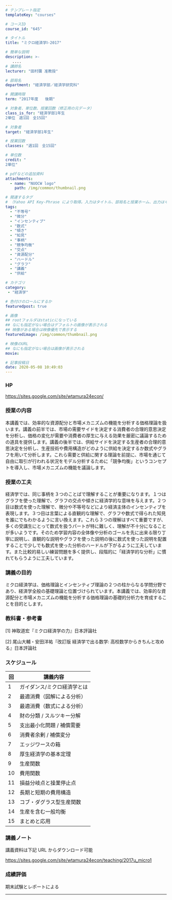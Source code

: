 ```yaml
---
# テンプレート指定
templateKey: "courses"

# コースID
course_id: "645"

# タイトル
title: "ミクロ経済学Ⅰ-2017"

# 簡単な説明
description: >-
   ....
# 講師名
lecturer: "田村彌 准教授"

# 部局名
department: "経済学部／経済学研究科"

# 開講時限
term: "2017年度	後期"

# 対象者、単位数、授業回数（修正用の元データ）
class_is_for: "経済学部1年生
2単位　週1回　全15回"

# 対象者
target: "経済学部1年生"

# 授業回数
classes: "週1回　全15回"

# 単位数
credit: "
2単位"

# pdfなどの追加資料
attachments:
  - name: "NUOCW logo" 
    path: /img/common/thumbnail.png

# 関連するタグ
# （Yahoo API Key-Phrase により取得。入力はタイトル、部局名と授業ホーム、出力はキーフレーズ（tags））
tags:
  - "不等号"
  - "微分"
  - "インセンティブ"
  - "数式"
  - "傾き"
  - "知見"
  - "事柄"
  - "競争均衡"
  - "交点"
  - "資源配分"
  - "ハードル"
  - "グラフ"
  - "講義"
  - "供給"

# カテゴリ
category:
 - "経済学"

# 色付けのロールにするか
featuredpost: true

# 画像
## rootフォルダはstaticになっている
## なにも指定がない場合はデフォルトの画像が表示される
## 映像がある場合は映像優先で表示する
featuredimage: /img/common/thumbnail.png

# 映像のURL
## なにも指定がない場合は画像が表示される
movie: 

# 記事投稿日
date: 2020-05-08 10:49:03
---
```


### HP

<a href="https://sites.google.com/site/wtamura24econ/" target="_blank">https://sites.google.com/site/wtamura24econ/</a> 

### 授業の内容

本講義では、効率的な資源配分と市場メカニズムの機能を分析する価格理論を扱います。講義の前半では、市場の需要サイドを決定する消費者の合理的意思決定を分析し、価格の変化が需要や消費者の厚生に与える効果を厳密に議論するための道具を提供します。講義の後半では、供給サイドを決定する生産者の合理的意思決定を分析し、生産技術や費用構造がどのように供給を決定するか数式やグラフを用いて分析します。これら需要と供給に関する理論を前提に、市場を通じて自由に取引が行われる状況をモデル分析するために「競争均衡」というコンセプトを導入し、市場メカニズムの機能を議論します。


### 授業の工夫

経済学では、同じ事柄を３つのことばで理解することが重要になります。１つはグラフを使った理解で、グラフの交点や傾きに経済学的な意味を与えます。２つ目は数式を使った理解で、微分や不等号などにより経済主体のインセンティブを表現します。３つ目は言葉による直観的な理解で、グラフや数式で得られた知見を誰にでもわかるように言い換えます。これら３つの理解はすべて重要ですが、多くの受講生にとって数式を扱うパートが特に難しく、理解が不十分になることが多いようです。そのため学習内容の全体像や分析のゴールを先に出来る限り丁寧に説明し、直観的な説明やグラフを使った説明の後に数式を使った説明を配置することで少しでも数式を使った分析のハードルが下がるように工夫しています。また比較的易しい練習問題を多く提供し、段階的に「経済学的な分析」に慣れてもらうように工夫しています。





### 講義の目的

ミクロ経済学は、価格理論とインセンティブ理論の２つの柱からなる学問分野であり、経済学全般の基礎理論と位置づけられています。本講義では、効率的な資源配分と市場メカニズムの機能を分析する価格理論の基礎的分析力を育成することを目的とします。

### 教科書・参考書

[1] 神取道宏『ミクロ経済学の力』日本評論社

[2] 尾山大輔・安田洋祐『改訂版 経済学で出る数学: 高校数学からきちんと攻める』日本評論社


### スケジュール

|回  | 講義内容          |
|-- | --------------|
|1  | ガイダンス/ミクロ経済学とは|
|2  | 最適消費（図解による分析） |
|3  | 最適消費（数式による分析） |
|4  | 財の分類 / スルツキー分解|
|5  | 支出最小化問題 / 補償需要|
|6  | 消費者余剰 / 補償変分  |
|7  | エッジワースの箱      |
|8  | 厚生経済学の基本定理    |
|9  | 生産関数          |
|10 | 費用関数          |
|11 | 損益分岐点と操業停止点   |
|12 | 長期と短期の費用構造    |
|13 | コブ・ダグラス型生産関数  |
|14 | 生産を含む一般均衡     |
|15 | まとめと応用        |


### 講義ノート


講義資料は下記 URL からダウンロード可能

<a href="https://sites.google.com/site/wtamura24econ/teaching/2017u_micro1">https://sites.google.com/site/wtamura24econ/teaching/2017u_micro1</a>







### 成績評価

期末試験とレポートによる





-----
